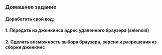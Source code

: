 ### Домашнее задание

#### Доработать свой код:

#### 1. Передать из дженкинса адрес удаленного браузера (selenoid)

#### 2. Сделать возможность выбора браузера, версии и разрешения из сборки дженкинс 